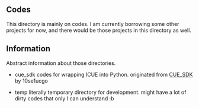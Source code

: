 
## Codes
This directory is mainly on codes.
I am currently borrowing some other projects for now, and there would be those projects in this directory as well.

## Information
Abstract information about those directories.
 - cue_sdk 
codes for wrapping ICUE into Python.
originated from [CUE_SDK](https://github.com/10se1ucgo/cue_sdk) by 10se1ucgo

 - temp
literally temporary directory for development.
might have a lot of dirty codes that only I can understand :b

